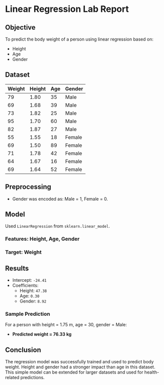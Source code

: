 # Linear Regression Lab Report

## Objective
To predict the body weight of a person using linear regression based on:
- Height
- Age
- Gender

## Dataset
| Weight | Height | Age | Gender |
|--------|--------|-----|--------|
| 79     | 1.80   | 35  | Male   |
| 69     | 1.68   | 39  | Male   |
| 73     | 1.82   | 25  | Male   |
| 95     | 1.70   | 60  | Male   |
| 82     | 1.87   | 27  | Male   |
| 55     | 1.55   | 18  | Female |
| 69     | 1.50   | 89  | Female |
| 71     | 1.78   | 42  | Female |
| 64     | 1.67   | 16  | Female |
| 69     | 1.64   | 52  | Female |

## Preprocessing
- Gender was encoded as: Male = 1, Female = 0.

## Model
Used `LinearRegression` from `sklearn.linear_model`.

### Features: Height, Age, Gender  
### Target: Weight

## Results
- Intercept: `-24.41`
- Coefficients:
  - Height: `47.38`
  - Age: `0.30`
  - Gender: `8.92`

### Sample Prediction
For a person with height = 1.75 m, age = 30, gender = Male:
- **Predicted weight = 76.33 kg**

## Conclusion
The regression model was successfully trained and used to predict body weight. Height and gender had a stronger impact than age in this dataset. This simple model can be extended for larger datasets and used for health-related predictions.

